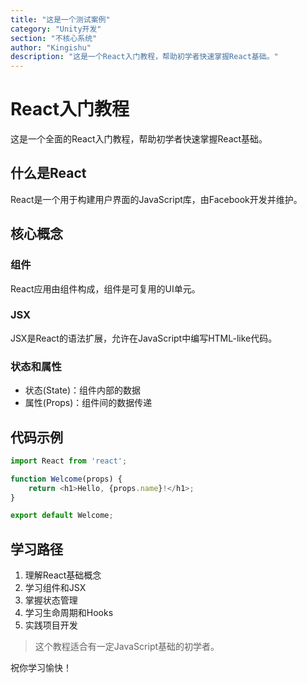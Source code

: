 ```yaml
---
title: "这是一个测试案例"
category: "Unity开发"
section: "不核心系统"
author: "Kingishu"
description: "这是一个React入门教程，帮助初学者快速掌握React基础。"
---
```


# React入门教程

这是一个全面的React入门教程，帮助初学者快速掌握React基础。

## 什么是React

React是一个用于构建用户界面的JavaScript库，由Facebook开发并维护。

## 核心概念

### 组件
React应用由组件构成，组件是可复用的UI单元。

### JSX
JSX是React的语法扩展，允许在JavaScript中编写HTML-like代码。

### 状态和属性
- 状态(State)：组件内部的数据
- 属性(Props)：组件间的数据传递

## 代码示例

```javascript
import React from 'react';

function Welcome(props) {
    return <h1>Hello, {props.name}!</h1>;
}

export default Welcome;
```

## 学习路径

1. 理解React基础概念
2. 学习组件和JSX
3. 掌握状态管理
4. 学习生命周期和Hooks
5. 实践项目开发

> 这个教程适合有一定JavaScript基础的初学者。

祝你学习愉快！
